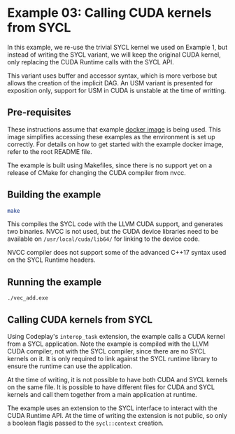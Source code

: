 Example 03: Calling CUDA kernels from SYCL
===============================

In this example, we re-use the trivial SYCL kernel we used on Example 1, 
but instead of writing the SYCL variant, we will keep the original CUDA
kernel, only replacing the CUDA Runtime calls with the SYCL API.

This variant uses buffer and accessor syntax, which is more verbose but allows
the creation of the implicit DAG.
An USM variant is presented for exposition only, support for USM in CUDA is
unstable at the time of writting.

Pre-requisites
---------------

These instructions assume that example [docker image](https://hub.docker.com/r/ruyman/dpcpp_cuda_examples/dockerfile) is being used. This image 
simplifies accessing these examples as the environment is set up correctly.
For details on how to get started with the example docker image, refer to the 
root README file.

The example is built using Makefiles, since there is no support yet on
a release of CMake for changing the CUDA compiler from nvcc.

Building the example
---------------------

``` sh
make  
```

This compiles the SYCL code with the LLVM CUDA support, and generates two 
binaries. NVCC is not used, but the CUDA device libraries need to be available
on `/usr/local/cuda/lib64/` for linking to the device code.

NVCC compiler does not support some of the advanced C++17 syntax used on the
SYCL Runtime headers.

Running the example
--------------------

``` 
./vec_add.exe
```

Calling CUDA kernels from SYCL
-------------------------------

Using Codeplay's `interop_task` extension, the example calls a CUDA kernel from
a SYCL application. Note the example is compiled with the LLVM CUDA compiler, 
not with the SYCL compiler, since there are no SYCL kernels on it. It is only
required to link against the SYCL runtime library to ensure the runtime can use
the application.

At the time of writing, it is not possible to have both CUDA and SYCL kernels
on the same file. It is possible to have different files for CUDA and SYCL 
kernels and call them together from a main application at runtime.

The example uses an extension to the SYCL interface to interact with the CUDA
Runtime API. At the time of writing the extension is not public, so only a
boolean flagis passed to the `sycl::context` creation.
